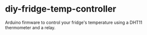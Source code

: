 # diy-fridge-temp-controller
Arduino firmware to control your fridge's temperature using a DHT11 thermometer and a relay.
